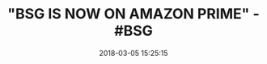 ---
title: '"BSG IS NOW ON AMAZON PRIME" - #BSG'
name: Battlestar Galactica Season 1
date: '2018-03-05 15:25:15'
buy_now: >-
  https://www.amazon.com/Battlestar-Galactica-Season-1/dp/B000UU2YKE?SubscriptionId=AKIAIA5RBQIWQVTCUEUQ&tag=coldcutdeals-20&linkCode=xm2&camp=2025&creative=165953&creativeASIN=B000UU2YKE
description_markdown: |-
  Battlestar Galactica Season 1

   
tweet_id_str: '970681654523170817'
price: $24.99
you_save: ''
asin: B000UU2YKE
image: 'https://images-na.ssl-images-amazon.com/images/I/51Pxyhk9olL.jpg'

---